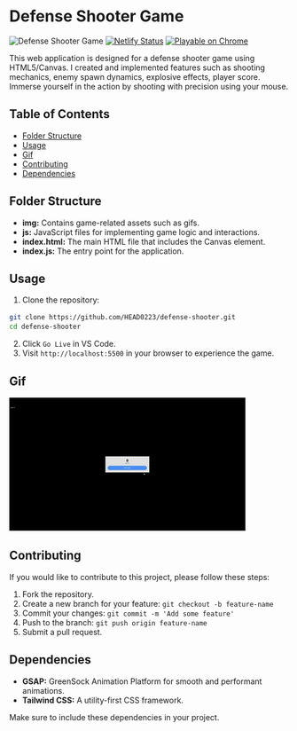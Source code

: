 # Defense Shooter Game

![Defense Shooter Game](https://img.shields.io/badge/Game-Defense_Shooter-brightgreen)
[![Netlify Status](https://api.netlify.com/api/v1/badges/3dcf7a88-c554-48e0-b040-301f1cdda6f6/deploy-status)](https://app.netlify.com/sites/defense-shooter/deploys)
[![Playable on Chrome](https://img.shields.io/badge/Playable%20on-Chrome-informational?logo=google-chrome)](https://defense-shooter.netlify.app/)

This web application is designed for a defense shooter game using HTML5/Canvas. I created and implemented features such as shooting mechanics, enemy spawn dynamics, explosive effects, player score. Immerse yourself in the action by shooting with precision using your mouse.

## Table of Contents

-  [Folder Structure](#folder-structure)
-  [Usage](#usage)
-  [Gif](#gif)
-  [Contributing](#contributing)
-  [Dependencies](#dependencies)

## Folder Structure

-  **img:** Contains game-related assets such as gifs.
-  **js:** JavaScript files for implementing game logic and interactions.
-  **index.html:** The main HTML file that includes the Canvas element.
-  **index.js:** The entry point for the application.

## Usage

1. Clone the repository:

```bash
git clone https://github.com/HEAD0223/defense-shooter.git
cd defense-shooter
```

2. Click `Go Live` in VS Code.
3. Visit `http://localhost:5500` in your browser to experience the game.

## Gif

![Defense-Shooter](./img/Defense-Shooter.gif)

## Contributing

If you would like to contribute to this project, please follow these steps:

1. Fork the repository.
2. Create a new branch for your feature: `git checkout -b feature-name`
3. Commit your changes: `git commit -m 'Add some feature'`
4. Push to the branch: `git push origin feature-name`
5. Submit a pull request.

## Dependencies

-  **GSAP:** GreenSock Animation Platform for smooth and performant animations.
-  **Tailwind CSS:** A utility-first CSS framework.

Make sure to include these dependencies in your project.
